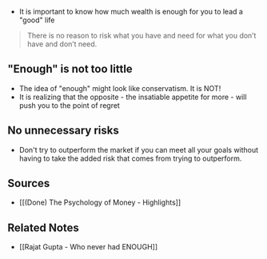 - It is important to know how much wealth is enough for you to lead a "good" life

> There is no reason to risk what you have and need for what you don’t have and don’t need.

## "Enough" is not too little
- The idea of "enough" might look like conservatism. It is NOT!
- It is realizing that the opposite - the insatiable appetite for more - will push you to the point of regret

## No unnecessary risks
- Don't try to outperform the market if you can meet all your goals without having to take the added risk that comes from trying to outperform.

## Sources
- [[(Done) The Psychology of Money - Highlights]]

## Related Notes
- [[Rajat Gupta - Who never had ENOUGH]]